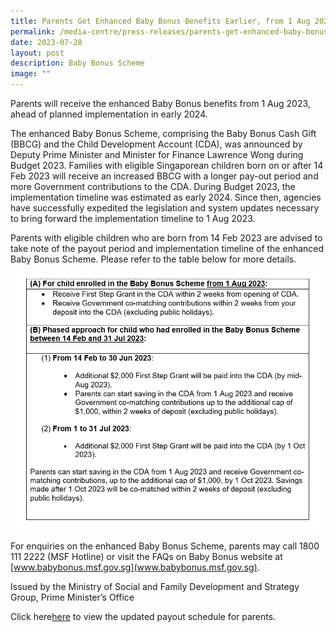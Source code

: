```yaml
---
title: Parents Get Enhanced Baby Bonus Benefits Earlier, from 1 Aug 2023
permalink: /media-centre/press-releases/parents-get-enhanced-baby-bonus-benefits-from-1-aug/
date: 2023-07-28
layout: post
description: Baby Bonus Scheme
image: ""
---
```

Parents will receive the enhanced Baby Bonus benefits from 1 Aug 2023, ahead of planned implementation in early 2024.

The enhanced Baby Bonus Scheme, comprising the Baby Bonus Cash Gift (BBCG) and the Child Development Account (CDA), was announced by Deputy Prime Minister and Minister for Finance Lawrence Wong during Budget 2023. Families with eligible Singaporean children born on or after 14 Feb 2023 will receive an increased BBCG with a longer pay-out period and more Government contributions to the CDA. During Budget 2023, the implementation timeline was estimated as early 2024. Since then, agencies have successfully expedited the legislation and system updates necessary to bring forward the implementation timeline to 1 Aug 2023.

Parents with eligible children who are born from 14 Feb 2023 are advised to take note of the payout period and implementation timeline of the enhanced Baby Bonus Scheme. Please refer to the table below for more details.

![Baby Bonus disbursement schedule](/images/Press%20Release%20images/baby%20bonus%20disbursement%20schedule.png)

For enquiries on the enhanced Baby Bonus Scheme, parents may call 1800 111 2222 (MSF Hotline) or visit the FAQs on Baby Bonus website at [www.babybonus.msf.gov.sg](www.babybonus.msf.gov.sg).

Issued by the Ministry of Social and Family Development and Strategy Group, Prime Minister’s Office

Click here[here](https://go.gov.sg/bbs2023-enhanced) to view the updated payout schedule for parents.
